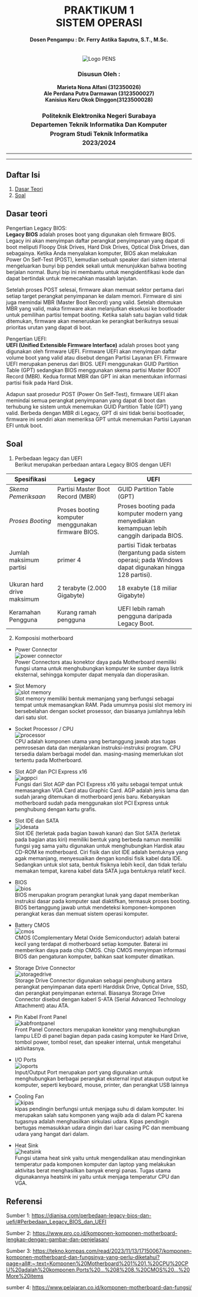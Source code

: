 <div align="center">
  <h1 style="text-align: center;font-weight: bold">PRAKTIKUM 1<br>SISTEM OPERASI</h1>
  <h4 style="text-align: center;">Dosen Pengampu : Dr. Ferry Astika Saputra, S.T., M.Sc.</h4>
</div>
<br />
<div align="center">
  <img src="https://upload.wikimedia.org/wikipedia/id/4/44/Logo_PENS.png" alt="Logo PENS">
  <h3 style="text-align: center;">Disusun Oleh : </h3>
  <p style="text-align: center;">
    <strong>Marieta Nona Alfani (312350026) </strong><br>
    <strong>Ale Perdana Putra Darmawan (3123500027) </strong><br>
    <strong>Kanisius Keru Okok Dinggon(3123500028)</strong>
  </p>
<h3 style="text-align: center;line-height: 1.5">Politeknik Elektronika Negeri Surabaya<br>Departemen Teknik Informatika Dan Komputer<br>Program Studi Teknik Informatika<br>2023/2024</h3>
  <hr><hr>
</div>

## Daftar Isi
1. [Dasar Teori](#Dasar-teori)
2. [Soal](#soal)

## Dasar teori
Pengertian Legacy BIOS:</br>
<strong>Legacy BIOS</strong> adalah proses boot yang digunakan oleh firmware BIOS. Legacy ini akan menyimpan daftar perangkat penyimpanan yang dapat di boot meliputi Floopy Disk Drives, Hard Disk Drives, Optical Disk Drives, dan sebagainya. Ketika Anda menyalakan komputer, BIOS akan melakukan Power On Self-Test (POST), kemudian sebuah speaker dari sistem internal mengeluarkan bunyi bip pendek sekali untuk menunjukkan bahwa booting berjalan normal. Bunyi bip ini membantu untuk mengidentifikasi kode dan dapat bertindak untuk memecahkan masalah lanjutan.

Setelah proses POST selesai, firmware akan memuat sektor pertama dari setiap target perangkat penyimpanan ke dalam memori. Firmware di sini juga memindai MBR (Master Boot Record) yang valid. Setelah ditemukan MBR yang valid, maka firmware akan melanjutkan eksekusi ke bootloader untuk pemilihan partisi tempat booting. Ketika salah satu bagian valid tidak ditemukan, firmware akan meneruskan ke perangkat berikutnya sesuai prioritas urutan yang dapat di boot.

Pengertian UEFI:</br>
<strong>UEFI (Unified Extensible Firmware Interface)</strong> adalah proses boot yang digunakan oleh firmware UEFI. Firmware UEFI akan menyimpan daftar volume boot yang valid atau disebut dengan Partisi Layanan EFI. Firmware UEFI merupakan penerus dari BIOS. UEFI menggunakan GUID Partition Table (GPT) sedangkan BIOS menggunakan skema partisi Master BOOT Record (MBR). Kedua format MBR dan GPT ini akan menentukan informasi partisi fisik pada Hard Disk.

Adapun saat prosedur POST (Power On Self-Test), firmware UEFI akan memindai semua perangkat penyimpanan yang dapat di boot dan terhubung ke sistem untuk menemukan GUID Partition Table (GPT) yang valid. Berbeda dengan MBR di Legacy, GPT di sini tidak berisi bootloader, firmware ini sendiri akan memeriksa GPT untuk menemukan Partisi Layanan EFI untuk boot.

## Soal
1. Perbedaan legacy dan UEFI</br>
   Berikut merupakan perbedaan antara Legacy BIOS dengan UEFI
   
Spesifikasi | Legacy | UEFI
--- | --- | ---
*Skema Pemeriksaan* | Partisi	Master Boot Record (MBR) |	GUID Partition Table (GPT)
*Proses Booting*	| Proses booting komputer menggunakan firmware BIOS. |	Proses booting pada komputer modern yang menyediakan kemampuan lebih canggih daripada BIOS.
Jumlah maksimum partisi | primer	4 | partisi	Tidak terbatas (tergantung pada sistem operasi; pada Windows dapat digunakan hingga 128 partisi).
Ukuran hard drive maksimum |	2 terabyte (2.000 Gigabyte)	| 18 exabyte (18 miliar Gigabyte)
Keramahan Pengguna	| Kurang ramah pengguna |	UEFI lebih ramah pengguna daripada Legacy Boot.

2. Komposisi motherboard
- Power Connector</br>
![power connector](https://www.pelajaran.co.id/wp-content/uploads/2020/04/slot-konektor.jpg)</br>
Power Connectors atau konektor daya pada Motherboard memiliki fungsi utama untuk menghubungkan komputer ke sumber daya listrik eksternal, sehingga komputer dapat menyala dan dioperasikan.

- Slot Memory</br>
![slot memory](https://www.pro.co.id/wp-content/uploads/2016/09/slot-ram.jpg)</br>
Slot memory memiliki bentuk memanjang yang berfungsi sebagai tempat untuk memasangkan RAM. Pada umumnya posisi slot memory ini bersebelahan dengan socket prosessor, dan biasanya jumlahnya lebih dari satu slot.

- Socket Processor / CPU</br>
![processor](https://www.pro.co.id/wp-content/uploads/2016/09/slot-prosessor.jpg)</br>
CPU adalah komponen utama yang bertanggung jawab atas tugas pemrosesan data dan menjalankan instruksi-instruksi program. CPU tersedia dalam berbagai model dan. masing-masing memerlukan slot tertentu pada Motherboard.

- Slot AGP dan PCI Express x16</br>
![agppci](https://www.pro.co.id/wp-content/uploads/2016/09/pci-agp-360x220.jpg)</br>
Fungsi dari Slot AGP dan PCI Express x16 yaitu sebagai tempat untuk memasangkan VGA Card atau Graphic Card. AGP adalah jenis lama dan sudah jarang ditemukan di motherboard jenis baru. Kebanyakan motherboard sudah pada menggunakan slot PCI Express untuk penghubung dengan kartu grafis.

- Slot IDE dan SATA</br>
![idesata](https://www.pelajaran.co.id/wp-content/uploads/2020/04/Slot-IDE-SATA.jpg)</br>
Slot IDE (terletak pada bagian bawah kanan) dan Slot SATA (terletak pada bagian atas kiri) memiliki bentuk yang berbeda namun memiliki fungsi yag sama yaitu digunakan untuk menghubungkan Hardisk atau CD-ROM ke motherboard. Ciri fisik dan slot IDE adalah bentuknya yang agak memanjang, menyesuaikan dengan kondisi fisik kabel data IDE. Sedangkan untuk slot sata, bentuk fisiknya lebih kecil, dan tidak terlalu memakan tempat, karena kabel data SATA juga bentuknya relatif kecil.

- BIOS</br>
![bios](https://www.pro.co.id/wp-content/uploads/2016/09/bios.jpg)</br>
BIOS merupakan program perangkat lunak yang dapat memberikan instruksi dasar pada komputer saat diaktifkan, termasuk proses booting. BIOS bertanggung jawab untuk mendeteksi komponen-komponen perangkat keras dan memuat sistem operasi komputer.

- Battery CMOS</br>
![cmos](https://www.pelajaran.co.id/wp-content/uploads/2020/04/Battery-BIOS.jpg)</br>
CMOS (Complementary Metal Oxide Semiconductor) adalah baterai kecil yang terdapat di motherboard setiap komputer. Baterai ini memberikan daya pada chip CMOS. Chip CMOS menyimpan informasi BIOS dan pengaturan komputer, bahkan saat komputer dimatikan.

- Storage Drive Connector</br>
![storagedrive](https://www.pelajaran.co.id/wp-content/uploads/2020/04/Storage-Drive-konektor.jpg)</br>
Storage Drive Connector digunakan sebagai penghubung antara perangkat penyimpanan data eperti Harddisk Drive, Optical Drive, SSD, dan perangkat penyimpanan external. Biasanya Storage Drive Connector disebut dengan kaberl S-ATA (Serial Advanced Technology Attachment) atau ATA.

- Pin Kabel Front Panel</br>
![kabfrontpanel](https://www.pelajaran.co.id/wp-content/uploads/2020/04/Pin-Kabel-Front-Panel.jpg)</br>
Front Panel Connectors merupakan konektor yang menghubungkan lampu LED di panel bagian depan pada casing komputer ke Hard Drive, tombol power, tombol reset, dan speaker internal, untuk mengetahui aktivitasnya.

- I/O Ports</br>
![ioports](https://www.pelajaran.co.id/wp-content/uploads/2020/04/io-port.jpg)</br>
Input/Output Port merupakan port yang digunakan untuk menghubungkan berbagai perangkat eksternal input ataupun output ke komputer, seperti keyboard, mouse, printer, dan perangkat USB lainnya

- Cooling Fan</br>
![kipas](https://th.bing.com/th/id/OIP.PEufGa2IEzQO6744ucLUpQHaE8?rs=1&pid=ImgDetMain)</br>
kipas pendingin berfungsi untuk menjaga suhu di dalam komputer. Ini merupakan salah satu komponen yang wajib ada di dalam PC karena tugasnya adalah menghasilkan sirkulasi udara. Kipas pendingin bertugas memasukkan udara dingin dari luar casing PC dan membuang udara yang hangat dari dalam.

- Heat Sink</br>
![heatsink](https://th.bing.com/th/id/R.5ae87f33bbedc233b702df0e9f43954d?rik=Q52gbuC67IhCNA&riu=http%3a%2f%2fimg.hexus.net%2fv2%2fmotherboards%2fintel%2fintel%2fDX48BT2%2fDSCF6350-copy-big.jpg&ehk=Bxycs0mTjT%2b%2f2T9ASblIYlQhctf8rAO7%2bPRMmd11lbM%3d&risl=&pid=ImgRaw&r=0)</br>
Fungsi utama heat sink yaitu untuk mengendalikan atau mendinginkan temperatur pada komponen komputer dan laptop yang melakukan aktivitas berat menghasilkan banyak energi panas. Tugas utama digunakannya heatsink ini yaitu untuk menjaga temperatur CPU dan VGA.

## Referensi
Sumber 1: https://dianisa.com/perbedaan-legacy-bios-dan-uefi/#Perbedaan_Legacy_BIOS_dan_UEFI

Sumber 2: https://www.pro.co.id/komponen-komponen-motherboard-lengkap-dengan-gambar-dan-penjelasan/

Sumber 3: https://tekno.kompas.com/read/2023/11/13/17150067/komponen-komponen-motherboard-dan-fungsinya-yang-perlu-diketahui?page=all#:~:text=Komponen%20Motherboard%201%201.%20CPU%20CPU%20adalah%20komponen,Ports%20...%208%208.%20CMOS%20...%20More%20items

sumber 4: https://www.pelajaran.co.id/komponen-motherboard-dan-fungsi/
